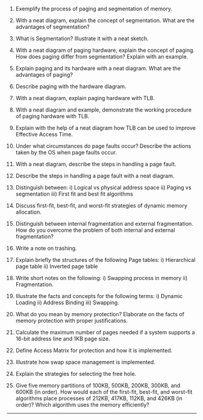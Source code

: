 
1. Exemplify the process of paging and segmentation of memory.
2. With a neat diagram, explain the concept of segmentation. What are the advantages of segmentation?
3. What is Segmentation? Illustrate it with a neat sketch.


4. With a neat diagram of paging hardware, explain the concept of paging. How does paging differ from segmentation? Explain with an example.
5. Explain paging and its hardware with a neat diagram. What are the advantages of paging?
6. Describe paging with the hardware diagram.
7. With a neat diagram, explain paging hardware with TLB.
8. With a neat diagram and example, demonstrate the working procedure of paging hardware with TLB.
9. Explain with the help of a neat diagram how TLB can be used to improve Effective Access Time.


10. Under what circumstances do page faults occur? Describe the actions taken by the OS when page faults occur.
11. With a neat diagram, describe the steps in handling a page fault.
12. Describe the steps in handling a page fault with a neat diagram.



13. Distinguish between: i) Logical vs physical address space  ii) Paging vs segmentation  iii) First fit and best fit algorithms

14. Discuss first-fit, best-fit, and worst-fit strategies of dynamic memory allocation.

15. Distinguish between internal fragmentation and external fragmentation. How do you overcome the problem of both internal and external fragmentation?

16. Write a note on trashing.

17. Explain briefly the structures of the following Page tables: i) Hierarchical page table ii) Inverted page table

18. Write short notes on the following: i) Swapping process in memory  ii) Fragmentation.

19. Illustrate the facts and concepts for the following terms: i) Dynamic Loading  ii) Address Binding  iii) Swapping.

20. What do you mean by memory protection? Elaborate on the facts of memory protection with proper justifications.

21. Calculate the maximum number of pages needed if a system supports a 16-bit address line and 1KB page size.

22. Define Access Matrix for protection and how it is implemented.

23. Illustrate how swap space management is implemented.

24. Explain the strategies for selecting the free hole.

25. Give five memory partitions of 100KB, 500KB, 200KB, 300KB, and 600KB (in order). How would each of the first-fit, best-fit, and worst-fit algorithms place processes of 212KB, 417KB, 112KB, and 426KB (in order)? Which algorithm uses the memory efficiently?



____

